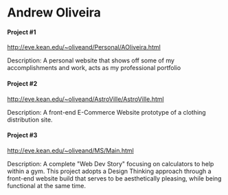 # Andrew Oliveira

#### Project #1
http://eve.kean.edu/~oliveand/Personal/AOliveira.html

Description: A personal website that shows off some of my accomplishments and work, acts as my professional portfolio

#### Project #2
http://eve.kean.edu/~oliveand/AstroVille/AstroVille.html

Description: A front-end E-Commerce Website prototype of a clothing distribution site. 

#### Project #3
http://eve.kean.edu/~oliveand/MS/Main.html

Description: A complete "Web Dev Story" focusing on calculators to help within a gym. This project adopts a Design Thinking approach through a front-end website build that serves to be aesthetically pleasing, while being functional at the same time. 
